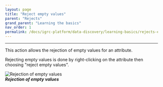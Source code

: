 ```yaml
---
layout: page
title: "Reject empty values"
parent: "Rejects"
grand_parent: "Learning the basics"
nav_order: 1
permalink: /docs/igrc-platform/data-discovery/learning-basics/rejects-empty-values/
---
```

---

This action allows the rejection of empty values for an attribute.   

Rejecting empty values is done by right-clicking on the attribute then choosing "reject empty values".   

![Rejection of empty values](igrc-platform/data-discovery/learning-the-basics\rejects/images/2016-06-29_15_00_57-iGRC_Project_-_toto_discovery_test_AD_users_test.discovery_-_iGRC_Analytics.png "Rejection of empty values")   
**_Rejection of empty values_**
